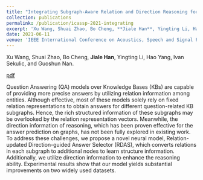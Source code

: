 ```yaml
---
title: "Integrating Subgraph-Aware Relation and Direction Reasoning for Question Answering"
collection: publications
permalink: /publication/icassp-2021-integrating
excerpt: 'Xu Wang, Shuai Zhao, Bo Cheng, **Jiale Han**, Yingting Li, Hao Yang, Ivan Sekulic, and Guoshun Nan.'
date: 2021-06-11
venue: 'IEEE International Conference on Acoustics, Speech and Signal Processing (ICASSP)'
---
```

Xu Wang, Shuai Zhao, Bo Cheng, **Jiale Han**, Yingting Li, Hao Yang, Ivan Sekulic, and Guoshun Nan.

[pdf](https://ieeexplore.ieee.org/document/9413620)


Question Answering (QA) models over Knowledge Bases (KBs) are capable of providing more precise answers by utilizing relation information among entities. Although effective, most of these models solely rely on fixed relation representations to obtain answers for different question-related KB subgraphs. Hence, the rich structured information of these subgraphs may be overlooked by the relation representation vectors. Meanwhile, the direction information of reasoning, which has been proven effective for the answer prediction on graphs, has not been fully explored in existing work. To address these challenges, we propose a novel neural model, Relation-updated Direction-guided Answer Selector (RDAS), which converts relations in each subgraph to additional nodes to learn structure information. Additionally, we utilize direction information to enhance the reasoning ability. Experimental results show that our model yields substantial improvements on two widely used datasets.